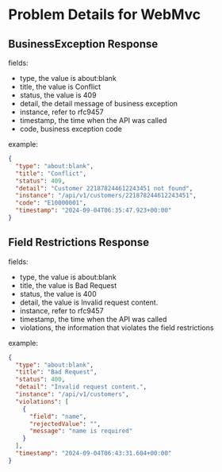 # Problem Details for WebMvc

## BusinessException Response

fields:

- type, the value is about:blank
- title, the value is Conflict
- status, the value is 409
- detail, the detail message of business exception
- instance, refer to rfc9457
- timestamp, the time when the API was called
- code, business exception code


example:

```json
{
  "type": "about:blank",
  "title": "Conflict",
  "status": 409,
  "detail": "Customer 221878244612243451 not found",
  "instance": "/api/v1/customers/221878244612243451",
  "code": "E10000001",
  "timestamp": "2024-09-04T06:35:47.923+00:00"
}
```

## Field Restrictions Response

fields:

- type, the value is about:blank
- title, the value is Bad Request
- status, the value is 400
- detail, the value is Invalid request content.
- instance, refer to rfc9457
- timestamp, the time when the API was called
- violations, the information that violates the field restrictions

example:

```json
{
  "type": "about:blank",
  "title": "Bad Request",
  "status": 400,
  "detail": "Invalid request content.",
  "instance": "/api/v1/customers",
  "violations": [
    {
      "field": "name",
      "rejectedValue": "",
      "message": "name is required"
    }
  ],
  "timestamp": "2024-09-04T06:43:31.604+00:00"
}
```